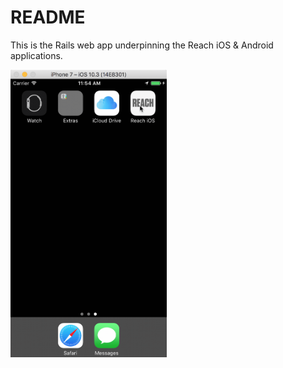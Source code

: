 # README

This is the Rails web app underpinning the Reach iOS & Android applications.

<img src="https://raw.githubusercontent.com/chris-teague/reach/master/docs/example.gif" width="250">

